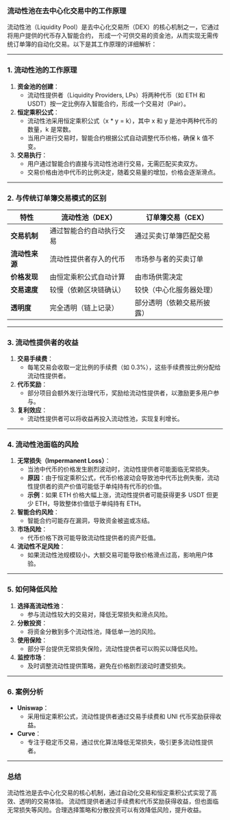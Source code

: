 ### **流动性池在去中心化交易中的工作原理**

流动性池（Liquidity Pool）是去中心化交易所（DEX）的核心机制之一，它通过将用户提供的代币存入智能合约，
形成一个可供交易的资金池，从而实现无需传统订单簿的自动化交易。以下是其工作原理的详细解析：

---

### **1. 流动性池的工作原理**
1. **资金池的创建**：
   - 流动性提供者（Liquidity Providers, LPs）将两种代币（如 ETH 和 USDT）按一定比例存入智能合约，形成一个交易对（Pair）。
2. **恒定乘积公式**：
   - 流动性池采用恒定乘积公式（x * y = k），其中 x 和 y 是池中两种代币的数量，k 是常数。
   - 当用户进行交易时，智能合约根据公式自动调整代币价格，确保 k 值不变。
3. **交易执行**：
   - 用户通过智能合约直接与流动性池进行交易，无需匹配买卖双方。
   - 交易价格由池中代币的比例决定，随着交易量的增加，价格会逐渐滑点。

---

### **2. 与传统订单簿交易模式的区别**
| **特性**               | **流动性池（DEX）**                     | **订单簿交易（CEX）**               |
|------------------------|----------------------------------------|------------------------------------|
| **交易机制**           | 通过智能合约自动执行交易               | 通过买卖订单簿匹配交易             |
| **流动性来源**         | 流动性提供者存入的代币                 | 市场参与者的买卖订单               |
| **价格发现**           | 由恒定乘积公式自动计算                 | 由市场供需决定                     |
| **交易速度**           | 较慢（依赖区块链确认）                 | 较快（中心化服务器处理）           |
| **透明度**             | 完全透明（链上记录）                   | 部分透明（依赖交易所披露）         |

---

### **3. 流动性提供者的收益**
1. **交易手续费**：
   - 每笔交易会收取一定比例的手续费（如 0.3%），这些手续费按比例分配给流动性提供者。
2. **代币奖励**：
   - 部分项目会额外发行治理代币，奖励给流动性提供者，以激励更多用户参与。
3. **复利效应**：
   - 流动性提供者可以将收益再投入流动性池，实现复利增长。

---

### **4. 流动性池面临的风险**
1. **无常损失（Impermanent Loss）**：
   - 当池中代币的价格发生剧烈波动时，流动性提供者可能面临无常损失。
   - **原因**：由于恒定乘积公式，代币价格波动会导致池中代币比例失衡，流动性提供者的资产价值可能低于单纯持有代币的价值。
   - **示例**：如果 ETH 价格大幅上涨，流动性提供者可能获得更多 USDT 但更少 ETH，导致整体价值低于单纯持有 ETH。
2. **智能合约风险**：
   - 智能合约可能存在漏洞，导致资金被盗或冻结。
3. **市场风险**：
   - 代币价格下跌可能导致流动性提供者的资产贬值。
4. **流动性不足风险**：
   - 如果流动性池规模较小，大额交易可能导致价格滑点过高，影响用户体验。

---

### **5. 如何降低风险**
1. **选择高流动性池**：
   - 参与流动性较大的交易对，降低无常损失和滑点风险。
2. **分散投资**：
   - 将资金分散到多个流动性池，降低单一池的风险。
3. **使用保险**：
   - 部分平台提供无常损失保险，流动性提供者可以购买以降低风险。
4. **监控市场**：
   - 及时调整流动性提供策略，避免在价格剧烈波动时遭受损失。

---

### **6. 案例分析**
- **Uniswap**：
  - 采用恒定乘积公式，流动性提供者通过交易手续费和 UNI 代币奖励获得收益。
- **Curve**：
  - 专注于稳定币交易，通过优化算法降低无常损失，吸引更多流动性提供者。

---

### **总结**
流动性池是去中心化交易的核心机制，通过自动化交易和恒定乘积公式实现了高效、透明的交易体验。
流动性提供者通过手续费和代币奖励获得收益，但也面临无常损失等风险。合理选择策略和分散投资可以有效降低风险，提升收益。
